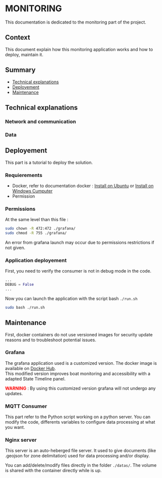 # MONITORING

This documentation is dedicated to the monitoring part of the project.

## Context
This document explain how this monitoring application works and how to deploy, maintain it.

## Summary
 - [Technical explanations](#technical-explanations)
 - [Deployement](#deployement)
 - [Maintenance](#maintenance)

## Technical explanations
### Network and communication

### Data

## Deployement

This part is a tutorial to deploy the solution.

### Requierements
- Docker, refer to documentation docker : [Install on Ubuntu](https://docs.docker.com/engine/install/ubuntu/) or [Install on Windows Cumputer](https://www.docker.com/products/docker-desktop/)
- Permission

### Permissions
At the same level than this file :
```sh
sudo chown -R 472:472 ./grafana/
sudo chmod -R 755 ./grafana/
```
An error from grafana launch may occur due to permissions restrictions if not given.

### Application deployement
First, you need to verify the consumer is not in debug mode in the code.
```python
...
DEBUG = False
...
```
Now you can launch the application with the script bash `./run.sh`
```sh
sudo bash ./run.sh
```
## Maintenance
First, docker containers do not use versioned images for security update reasons and to troubleshoot potential issues.  
### Grafana
The grafana application used is a customized version. The docker image is available on [Docker Hub](https://hub.docker.com/repository/docker/benneuville/grafana-track-ship/general).<br>
This modified version improves boat monitoring and accessibility with a adapted State Timeline panel.

**<span style="color: red;">WARNING</span>** : By using this customized version grafana will not undergo any updates.

### MQTT Consumer
This part refer to the Python script working on a python server. You can modify the code, differents variables to configure data processing at what you want.

### Nginx server
This server is an auto-heberged file server. It used to give documents (like .geojson for zone delimitation) used for data processing and/or display.

You can add/delete/modify files directly in the folder `./datas/`. The volume is shared with the container directly while is up.
